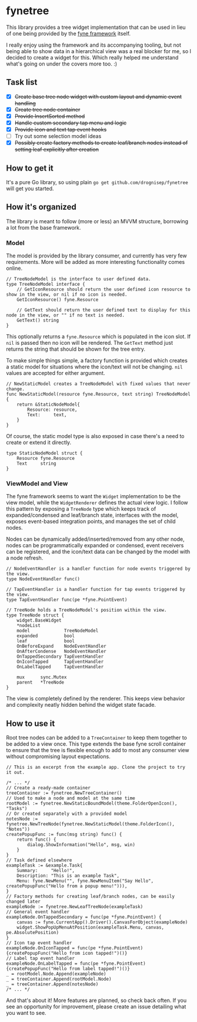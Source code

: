 # fynetree

This library provides a tree widget implementation that can be used in lieu of one being provided
by the [fyne framework](https://fyne.io) itself.

I really enjoy using the framework and its accompanying tooling, but not being able to show
data in a hierarchical view was a real blocker for me, so I decided to create a widget for this.
Which really helped me understand what's going on under the covers more too. :)

## Task list
- [x] ~~Create base tree node widget with custom layout and dynamic event handling~~
- [x] ~~Create tree node container~~
- [x] ~~Provide InsertSorted method~~
- [x] ~~Handle custom secondary tap menu and logic~~
- [x] ~~Provide icon and text tap event hooks~~
- [ ] Try out some selection model ideas
- [x] ~~Possibly create factory methods to create leaf/branch nodes instead of setting leaf
explicitly after creation~~

## How to get it
It's a pure Go library, so using plain `go get github.com/drognisep/fynetree` will get you started.

## How it's organized
The library is meant to follow (more or less) an MVVM structure, borrowing a lot from the base
framework.

### Model
The model is provided by the library consumer, and currently has very few requirements. More
will be added as more interesting functionality comes online.

```golang
// TreeNodeModel is the interface to user defined data.
type TreeNodeModel interface {
	// GetIconResource should return the user defined icon resource to show in the view, or nil if no icon is needed.
	GetIconResource() fyne.Resource

	// GetText should return the user defined text to display for this node in the view, or "" if no text is needed.
	GetText() string
}
```

This optionally returns a `fyne.Resource` which is populated in the icon slot. If `nil` is passed
then no icon will be rendered. The `GetText` method just returns the string that should be shown
for the tree entry.

To make simple things simple, a factory function is provided which creates a static model for
situations where the icon/text will not be changing. `nil` values are accepted for either
argument.

```golang
// NewStaticModel creates a TreeNodeModel with fixed values that never change.
func NewStaticModel(resource fyne.Resource, text string) TreeNodeModel {
	return &StaticNodeModel{
		Resource: resource,
		Text:     text,
	}
}
```

Of course, the static model type is also exposed in case there's a need to create or extend it
directly.

```golang
type StaticNodeModel struct {
	Resource fyne.Resource
	Text     string
}
```

### ViewModel and View
The fyne framework seems to want the `Widget` implementation to be the view model, while the
`WidgetRenderer` defines the actual view logic. I follow this pattern by exposing a `TreeNode`
type which keeps track of expanded/condensed and leaf/branch state, interfaces with the model,
exposes event-based integration points, and manages the set of child nodes.

Nodes can be dynamically added/inserted/removed from any other node, nodes can be
programmatically expanded or condensed, event receivers can be registered, and the icon/text
data can be changed by the model with a node refresh.

```golang
// NodeEventHandler is a handler function for node events triggered by the view.
type NodeEventHandler func()

// TapEventHandler is a handler function for tap events triggered by the view.
type TapEventHandler func(pe *fyne.PointEvent)

// TreeNode holds a TreeNodeModel's position within the view.
type TreeNode struct {
	widget.BaseWidget
	*nodeList
	model             TreeNodeModel
	expanded          bool
	leaf              bool
	OnBeforeExpand    NodeEventHandler
	OnAfterCondense   NodeEventHandler
	OnTappedSecondary TapEventHandler
	OnIconTapped      TapEventHandler
	OnLabelTapped     TapEventHandler

	mux      sync.Mutex
	parent   *TreeNode
}
```

The view is completely defined by the renderer. This keeps view behavior and complexity neatly
hidden behind the widget state facade.

## How to use it
Root tree nodes can be added to a `TreeContainer` to keep them together to be added to a view
once. This type extends the base fyne scroll container to ensure that the tree is flexible
enough to add to most any consumer view without compromising layout expectations.

```golang
// This is an excerpt from the example app. Clone the project to try it out.

/* ... */
// Create a ready-made container
treeContainer := fynetree.NewTreeContainer()
// Used to make a node and model at the same time
rootModel := fynetree.NewStaticBoundModel(theme.FolderOpenIcon(), "Tasks")
// Or created separately with a provided model
notesNode := fynetree.NewTreeNode(fynetree.NewStaticModel(theme.FolderIcon(), "Notes"))
createPopupFunc := func(msg string) func() {
    return func() {
        dialog.ShowInformation("Hello", msg, win)
    }
}
// Task defined elsewhere
exampleTask := &example.Task{
    Summary:     "Hello!",
    Description: "This is an example Task",
    Menu: fyne.NewMenu("", fyne.NewMenuItem("Say Hello", createPopupFunc("Hello from a popup menu!"))),
}
// Factory methods for creating leaf/branch nodes, can be easily changed later
exampleNode := fynetree.NewLeafTreeNode(exampleTask)
// General event handler
exampleNode.OnTappedSecondary = func(pe *fyne.PointEvent) {
    canvas := fyne.CurrentApp().Driver().CanvasForObject(exampleNode)
    widget.ShowPopUpMenuAtPosition(exampleTask.Menu, canvas, pe.AbsolutePosition)
}
// Icon tap event handler
exampleNode.OnIconTapped = func(pe *fyne.PointEvent) {createPopupFunc("Hello from icon tapped!")()}
// Label tap event handler
exampleNode.OnLabelTapped = func(pe *fyne.PointEvent) {createPopupFunc("Hello from label tapped!")()}
_ = rootModel.Node.Append(exampleNode)
_ = treeContainer.Append(rootModel.Node)
_ = treeContainer.Append(notesNode)
/* ... */
```

And that's about it! More features are planned, so check back often. If you see an opportunity
for improvement, please create an issue detailing what you want to see.
